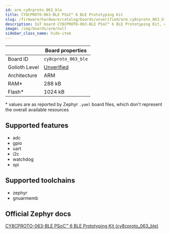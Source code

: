 ```yaml
---
id: arm_cy8cproto_063_ble
title: CY8CPROTO-063-BLE PSoC™ 6 BLE Prototyping Kit
slug: /firmware/hardware/catalog/boards/unverified/arm_cy8cproto_063_ble
description: IoT board CY8CPROTO-063-BLE PSoC™ 6 BLE Prototyping Kit, compatible with Golioth at unverified level.
image: /img/boards/arm/null
sidebar_class_name: hide-item
---
```


[//]: # (This is an auto-generated file, do not edit! Changes to it will be lost upon re-generation)



|                | Board properties     |
| -------------  | -------------------- |
| Board ID       | `cy8cproto_063_ble` |
| Golioth Level  | [Unverified](/firmware/hardware#unverified-boards) |
| Architecture   | ARM |
| RAM*           | 288 kB |
| Flash*         | 1024 kB |

\* values are as reported by Zephyr `.yaml` board files, which don't represent the overall available resources



## Supported features

* adc
* gpio
* uart
* i2c
* watchdog
* spi

## Supported toolchains

* zephyr
* gnuarmemb

## Official Zephyr docs

[CY8CPROTO-063-BLE PSoC™ 6 BLE Prototyping Kit (cy8cproto_063_ble)](https://docs.zephyrproject.org/latest/boards/arm/cy8cproto_063_ble/doc/index.html)
